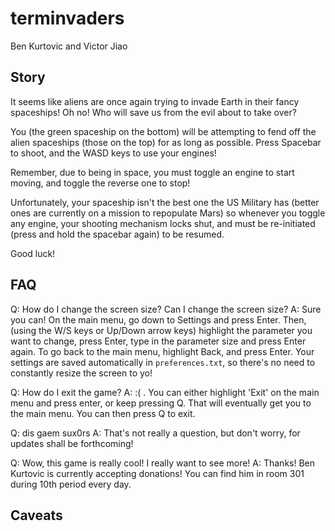 terminvaders
============

Ben Kurtovic and Victor Jiao

Story
-----
It seems like aliens are once again trying to invade Earth in their fancy
spaceships! Oh no! Who will save us from the evil about to take over?

You (the green spaceship on the bottom) will be attempting to fend off the
alien spaceships (those on the top) for as long as possible. Press Spacebar to
shoot, and the WASD keys to use your engines!

Remember, due to being in space, you must toggle an engine to start moving, and
toggle the reverse one to stop!

Unfortunately, your spaceship isn't the best one the US Military has (better
ones are currently on a mission to repopulate Mars) so whenever you toggle any
engine, your shooting mechanism locks shut, and must be re-initiated (press and
hold the spacebar again) to be resumed.

Good luck!

FAQ
---
Q: How do I change the screen size? Can I change the screen size?
A: Sure you can! On the main menu, go down to Settings and press Enter. Then,
(using the W/S keys or Up/Down arrow keys) highlight the parameter you want to
change, press Enter, type in the parameter size and press Enter again. To go
back to the main menu, highlight Back, and press Enter. Your settings are saved
automatically in `preferences.txt`, so there's no need to constantly resize the
screen to yo!

Q: How do I exit the game?
A: :( . You can either highlight 'Exit' on the main menu and press enter, or
keep pressing Q. That will eventually get you to the main menu. You can then
press Q to exit.

Q: dis gaem sux0rs
A: That's not really a question, but don't worry, for updates shall be
forthcoming!

Q: Wow, this game is really cool! I really want to see more!
A: Thanks! Ben Kurtovic is currently accepting donations! You can find him in
room 301 during 10th period every day.

Caveats
-------
